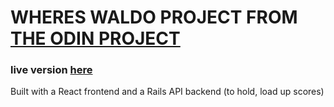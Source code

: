 # WHERES WALDO PROJECT FROM [THE ODIN PROJECT](https://www.theodinproject.com/paths/full-stack-ruby-on-rails/courses/javascript/lessons/where-s-waldo-a-photo-tagging-app-javascript)

### live version [here](https://wheres-waldo-mikey-esteban.netlify.app/)

Built with a React frontend and a Rails API backend (to hold, load up scores)
